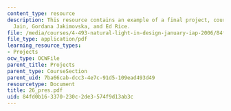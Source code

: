 ```yaml
---
content_type: resource
description: This resource contains an example of a final project, courtesy of Ruchi
  Jain, Gordana Jakimovska, and Ed Rice.
file: /media/courses/4-493-natural-light-in-design-january-iap-2006/84fd0b163370230c2de3574f9d13ab3c_26_pres.pdf
file_type: application/pdf
learning_resource_types:
- Projects
ocw_type: OCWFile
parent_title: Projects
parent_type: CourseSection
parent_uid: 7ba66cab-dcc3-4e7c-91d5-109ead493d49
resourcetype: Document
title: 26_pres.pdf
uid: 84fd0b16-3370-230c-2de3-574f9d13ab3c
---
```

